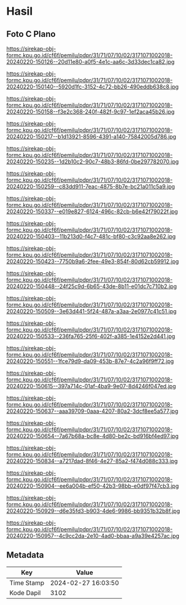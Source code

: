 # Hasil

## Foto C Plano

https://sirekap-obj-formc.kpu.go.id/cf6f/pemilu/pdpr/31/71/07/10/02/3171071002018-20240220-150126--20d11e80-a0f5-4e1c-aa6c-3d33dec1ca82.jpg

https://sirekap-obj-formc.kpu.go.id/cf6f/pemilu/pdpr/31/71/07/10/02/3171071002018-20240220-150140--5920d1fc-3152-4c72-bb26-490eddb638c8.jpg

https://sirekap-obj-formc.kpu.go.id/cf6f/pemilu/pdpr/31/71/07/10/02/3171071002018-20240220-150158--f3e2c368-240f-482f-9c97-1ef2aca45b26.jpg

https://sirekap-obj-formc.kpu.go.id/cf6f/pemilu/pdpr/31/71/07/10/02/3171071002018-20240220-150217--b1d13921-8596-4391-a140-75842005d786.jpg

https://sirekap-obj-formc.kpu.go.id/cf6f/pemilu/pdpr/31/71/07/10/02/3171071002018-20240220-150235--1d2b10c2-90c7-48b3-86fd-0be297782070.jpg

https://sirekap-obj-formc.kpu.go.id/cf6f/pemilu/pdpr/31/71/07/10/02/3171071002018-20240220-150259--c83dd911-7eac-4875-8b7e-bc21a011c5a9.jpg

https://sirekap-obj-formc.kpu.go.id/cf6f/pemilu/pdpr/31/71/07/10/02/3171071002018-20240220-150337--e019e827-6124-496c-82cb-b6e42f79022f.jpg

https://sirekap-obj-formc.kpu.go.id/cf6f/pemilu/pdpr/31/71/07/10/02/3171071002018-20240220-150403--11b213d0-f4c7-481c-bf80-c3c92aa8e262.jpg

https://sirekap-obj-formc.kpu.go.id/cf6f/pemilu/pdpr/31/71/07/10/02/3171071002018-20240220-150423--7750b9a6-2fee-49e3-854f-80d62cb59912.jpg

https://sirekap-obj-formc.kpu.go.id/cf6f/pemilu/pdpr/31/71/07/10/02/3171071002018-20240220-150448--24f25c9d-6b65-43de-8b11-e01dc7c710b2.jpg

https://sirekap-obj-formc.kpu.go.id/cf6f/pemilu/pdpr/31/71/07/10/02/3171071002018-20240220-150509--3e63d441-5f24-487a-a3aa-2e0977c41c51.jpg

https://sirekap-obj-formc.kpu.go.id/cf6f/pemilu/pdpr/31/71/07/10/02/3171071002018-20240220-150533--236fa765-25f6-402f-a385-1e4152e2d441.jpg

https://sirekap-obj-formc.kpu.go.id/cf6f/pemilu/pdpr/31/71/07/10/02/3171071002018-20240220-150551--1fce79d9-da09-453b-87e7-4c2a96f9ff72.jpg

https://sirekap-obj-formc.kpu.go.id/cf6f/pemilu/pdpr/31/71/07/10/02/3171071002018-20240220-150615--397a714c-01af-4ba9-9e07-8d4246f047ed.jpg

https://sirekap-obj-formc.kpu.go.id/cf6f/pemilu/pdpr/31/71/07/10/02/3171071002018-20240220-150637--aaa39709-0aaa-4207-80a2-3dcf8ee5a577.jpg

https://sirekap-obj-formc.kpu.go.id/cf6f/pemilu/pdpr/31/71/07/10/02/3171071002018-20240220-150654--7a67b68a-bc8e-4d80-be2c-bd916bf4ed97.jpg

https://sirekap-obj-formc.kpu.go.id/cf6f/pemilu/pdpr/31/71/07/10/02/3171071002018-20240220-150834--a7217dad-8f46-4e27-85a2-f474d088c333.jpg

https://sirekap-obj-formc.kpu.go.id/cf6f/pemilu/pdpr/31/71/07/10/02/3171071002018-20240220-150904--ee6a004b-ef50-42b3-98bb-e0df97f47cb3.jpg

https://sirekap-obj-formc.kpu.go.id/cf6f/pemilu/pdpr/31/71/07/10/02/3171071002018-20240220-150929--d6e35fd3-b903-4de6-9986-bb9351b32b8f.jpg

https://sirekap-obj-formc.kpu.go.id/cf6f/pemilu/pdpr/31/71/07/10/02/3171071002018-20240220-150957--4c9cc2da-2e10-4ad0-bbaa-a9a39e4257ac.jpg


## Metadata

| Key        | Value               |
| ---------- | ------------------- |
| Time Stamp | 2024-02-27 16:03:50 |
| Kode Dapil | 3102                |



